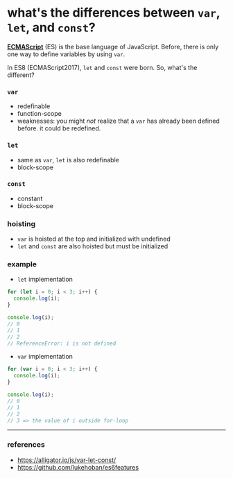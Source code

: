 # what's the differences between `var`, `let`, and `const`?

**[ECMAScript](https://en.wikipedia.org/wiki/ECMAScript#:~:text=ECMAScript%20(or%20ES)%20is%20a,pages%20across%20different%20Web%20browsers.)** (ES) is the base language of JavaScript. 
Before, there is only one way to define variables by using `var`. 

In ES8 (ECMAScript2017), `let` and `const` were born. So, what's the different?

### `var`
- redefinable
- function-scope
- weaknesses: you might _not_ realize that a `var` has already been defined before. it could be redefined.

### `let`
- same as `var`, `let` is also redefinable
- block-scope

### `const`
- constant
- block-scope

### hoisting
- `var` is hoisted at the top and initialized with undefined
- `let` and `const` are also hoisted but must be initialized

### example
- `let` implementation
```js
for (let i = 0; i < 3; i++) {
  console.log(i);
}

console.log(i);
// 0
// 1
// 2
// ReferenceError: i is not defined
```

- `var` implementation
```js
for (var i = 0; i < 3; i++) {
  console.log(i);
}

console.log(i);
// 0
// 1
// 2
// 3 => the value of i outside for-loop
```

---
### references
- https://alligator.io/js/var-let-const/
- https://github.com/lukehoban/es6features

